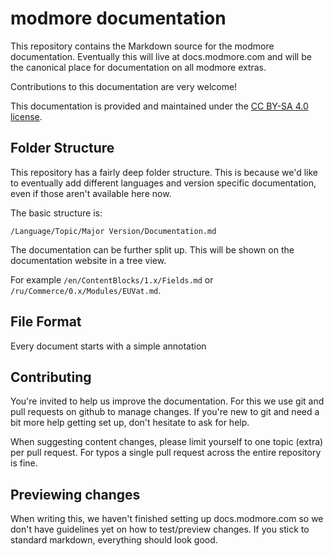 modmore documentation
=====================

This repository contains the Markdown source for the modmore documentation. Eventually this will live at docs.modmore.com and will be the canonical place for documentation on all modmore extras.

Contributions to this documentation are very welcome!

This documentation is provided and maintained under the [CC BY-SA 4.0 license](https://creativecommons.org/licenses/by-sa/4.0/). 

## Folder Structure

This repository has a fairly deep folder structure. This is because we'd like to eventually add different languages and version specific documentation, even if those aren't available here now.

The basic structure is:

`/Language/Topic/Major Version/Documentation.md`

The documentation can be further split up. This will be shown on the documentation website in a tree view. 

For example `/en/ContentBlocks/1.x/Fields.md` or `/ru/Commerce/0.x/Modules/EUVat.md`. 

## File Format

Every document starts with a simple annotation 

## Contributing

You're invited to help us improve the documentation. For this we use git and pull requests on github to manage changes. If you're new to git and need a bit more help getting set up, don't hesitate to ask for help. 

When suggesting content changes, please limit yourself to one topic (extra) per pull request. For typos a single pull request across the entire repository is fine.

## Previewing changes

When writing this, we haven't finished setting up docs.modmore.com so we don't have guidelines yet on how to test/preview changes. If you stick to standard markdown, everything should look good. 